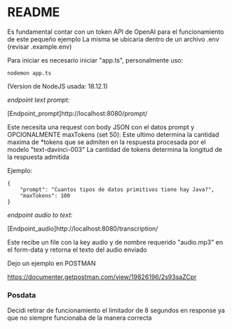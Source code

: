 # README

Es fundamental contar con un token API de OpenAI para el funcionamiento de este pequeño ejemplo
La misma se ubicaria dentro de un archivo .env (revisar .example.env)

Para iniciar es necesario iniciar "app.ts", personalmente uso:

```
nodemon app.ts
```

(Version de NodeJS usada: 18.12.1)

*endpoint text prompt:*

[Endpoint_prompt]http://localhost:8080/prompt/

Este necesita una request con body JSON con el datos prompt y OPCIONALMENTE maxTokens (set 50):
Este ultimo determina la cantidad maxima de *tokens que se admiten en la respuesta procesada por el modelo "text-davinci-003"
La cantidad de tokens determina la longitud de la respuesta admitida

Ejemplo:

```
{
    "prompt": "Cuantos tipos de datos primitivos tiene hay Java?",
    "maxTokens": 100
}
```

*endpoint audio to text:*

[Endpoint_audio]http://localhost:8080/transcription/

Este recibe un file con la key audio y de nombre requerido "audio.mp3" en el form-data y retorna el texto del audio enviado

Dejo un ejemplo en POSTMAN

https://documenter.getpostman.com/view/19826196/2s93saZCpr

### Posdata

Decidi retirar de funcionamiento el limitador de 8 segundos en response ya que no siempre funcionaba de la manera correcta
